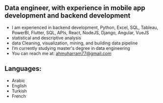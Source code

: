 ## Data engineer, with experience in mobile app development and backend development

- I am experienced in backend development, Python, Excel,  SQL, Tableau, PowerBI,  Flutter, SQL, APIs, React,  NodeJS, Django, Angular, VueJS
- statistical and descriptive analysis
- data Cleaning, visualization, mining, and building data pipeline
- I’m currently studying master's degree in data engineering
- You can reach me at: ahmuharram77@gmail.com

## Languages:
- Arabic
- English
- Turkish
- French
